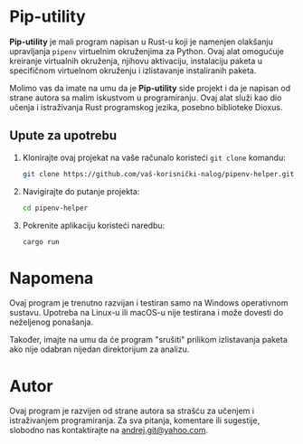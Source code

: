 # Pip-utility

**Pip-utility** je mali program napisan u Rust-u koji je namenjen olakšanju upravljanja `pipenv` virtuelnim okruženjima za Python. Ovaj alat omogućuje kreiranje virtualnih okruženja, njihovu aktivaciju, instalaciju paketa u specifičnom virtuelnom okruženju i izlistavanje instaliranih paketa.

Molimo vas da imate na umu da je **Pip-utility** side projekt i da je napisan od strane autora sa malim iskustvom u programiranju. Ovaj alat služi kao dio učenja i istraživanja Rust programskog jezika, posebno biblioteke Dioxus.

## Upute za upotrebu

1. Klonirajte ovaj projekat na vaše računalo koristeći `git clone` komandu:

   ```bash
   git clone https://github.com/vaš-korisnički-nalog/pipenv-helper.git

2. Navigirajte do putanje projekta:

   ```bash
   cd pipenv-helper

3. Pokrenite aplikaciju koristeći naredbu:

   ```bash
   cargo run


# Napomena

Ovaj program je trenutno razvijan i testiran samo na Windows operativnom sustavu. Upotreba na Linux-u ili macOS-u nije testirana i može dovesti do neželjenog ponašanja.

Također, imajte na umu da će program "srušiti" prilikom izlistavanja paketa ako nije odabran nijedan direktorijum za analizu.

# Autor

Ovaj program je razvijen od strane autora sa strašću za učenjem i istraživanjem programiranja. Za sva pitanja, komentare ili sugestije, slobodno nas kontaktirajte na andrej.git@yahoo.com.
